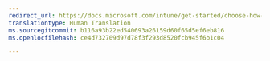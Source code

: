 ```yaml
---
redirect_url: https://docs.microsoft.com/intune/get-started/choose-how-to-enroll-devices1
translationtype: Human Translation
ms.sourcegitcommit: b116a93b22ed540693a26159d60f65d5ef6eb816
ms.openlocfilehash: ce4d732709d97d78f3f293d8520fcb945f6b1c04

---
```




<!--HONumber=Nov16_HO5-->


